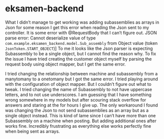 # eksamen-backend

What I didn’t manage to get working was adding subassemblies as arrays in Json
for some reason I get this error when reading the Json sent to my controller. It is some error with @RequestBody that I can’t figure out.
JSON parse error: Cannot deserialize value of type `com.example.eksamen_backend.model.Sub_assembly` from Object value (token `JsonToken.START_OBJECT`)]
To me it looks like the Json parser is expecting Subassembly to be a single object, but I cannot find the reason why. 
To fix the issue I have tried creating the customer object myself by parsing the request body using object mapper, but I get the same error.

I tried changing the relationship between machine and subassembly from a manytomany to a onetomany but I got the same error.
I tried playing around with the configuration of object mapper. But I couldn’t figure out what to tweak.
I tried changing the name of Subassembly to not have uppercase letters, and to not use underscores.
I am guessing that I have something wrong somewhere in my models but after scouring stack overflow for answers and staring at the for hours I give up.
The only workaround I found was changing the Json to not send subassemblies as an array but as a single object instead. This is kind of lame since I can’t have more than one Subassembly on a machine when posting. But adding additional ones after works fine.
Incredibly frustrating as everything else works perfectly fine when being sent as arrays.
